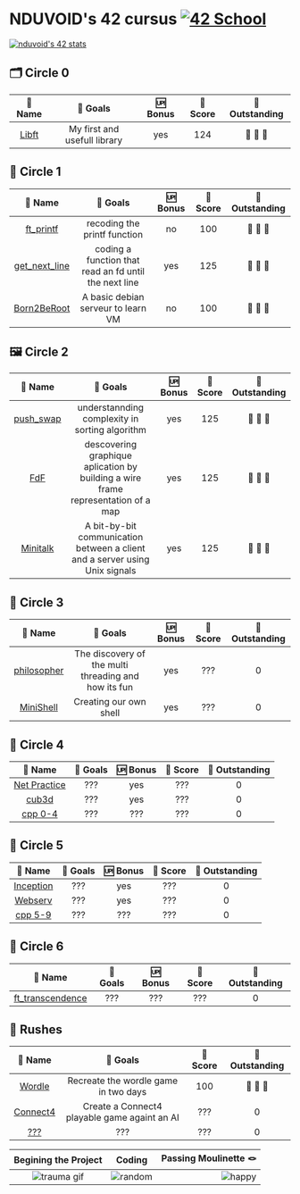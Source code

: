 # NDUVOID's 42 cursus [![42 School](https://img.shields.io/badge/Mulhouse-%23121011.svg?logo=42&logoColor=white)](https://42mulhouse.fr)

[![nduvoid's 42 stats](https://badge.mediaplus.ma/blue/nduvoid?1337Badge=off&UM6P=off)](https://github.com/oakoudad/badge42)

## 🗂️ Circle 0
|										 🪪 Name												|										🎯 Goals									| 🆙 Bonus	| 💯 Score	| 🌟 Outstanding	|
|:---------------------------------------------------------------------------------------------:|:---------------------------------------------------------------------------------:|:---------:|:---------:|:-----------------:|
| [Libft](https://github.com/Chahalor/40-to-home/tree/main/rank-0/libft)						| My first and usefull library														| yes		| 124		| 🔴 🔴 🔴			|

## 🔧 Circle 1
|										 🪪 Name												|										🎯 Goals									| 🆙 Bonus	| 💯 Score	| 🌟 Outstanding	|
|:---------------------------------------------------------------------------------------------:|:---------------------------------------------------------------------------------:|:---------:|:---------:|:-----------------:|
| [ft_printf](https://github.com/Chahalor/40-to-home/tree/main/rank-1/ft_printf)				| recoding the printf function														| no		| 100		| 🌟 🔴 🔴			|
| [get_next_line](https://github.com/Chahalor/40-to-home/tree/main/rank-1/get_next_line)		| coding a function that read an fd until the next line								| yes		| 125		| 🔴 🔴 🔴			|
| [Born2BeRoot](https://github.com/Chahalor/40-to-home/tree/main/rank-1/Born2BeRoot)			| A basic debian serveur to learn VM												| no		| 100		| 🔴 🔴 🔴			|

## 🖼 Circle 2
|										 🪪 Name												|										🎯 Goals									| 🆙 Bonus	| 💯 Score	| 🌟 Outstanding	|
|:---------------------------------------------------------------------------------------------:|:---------------------------------------------------------------------------------:|:---------:|:---------:|:-----------------:|
| [push_swap](https://github.com/Chahalor/40-to-home/tree/main/rank-2/push_swap)				| understannding complexity in sorting algorithm									| yes		| 125		| 🌟 🌟 🌟			|
| [FdF](https://github.com/Chahalor/40-to-home/tree/main/rank-2/FDF/V2)							| descovering graphique aplication by building a wire frame representation of a map	| yes		| 125		| 🌟 🌟 🌟			|
| [Minitalk](https://github.com/Chahalor/40-to-home/tree/main/rank-2/minitalk/V2)				| A bit-by-bit communication between a client and a server using Unix signals		| yes		| 125		| 🌟 🌟 🌟			|

## 🐚 Circle 3
|										 🪪 Name												|										🎯 Goals									| 🆙 Bonus	| 💯 Score	| 🌟 Outstanding	|
|:---------------------------------------------------------------------------------------------:|:---------------------------------------------------------------------------------:|:---------:|:---------:|:-----------------:|
| [philosopher](https://github.com/Chahalor/40-to-home/tree/main/rank-3/Philosophers)			| The discovery of the multi threading and how its fun								| yes		| ???		| 0					|
| [MiniShell](https://github.com/Chahalor/40-to-home/tree/main/rank-3/minishell)				| Creating our own shell															| yes		| ???		| 0					|

## 🐚 Circle 4
|										 🪪 Name												|										🎯 Goals									| 🆙 Bonus	| 💯 Score	| 🌟 Outstanding	|
|:---------------------------------------------------------------------------------------------:|:---------------------------------------------------------------------------------:|:---------:|:---------:|:-----------------:|
| [Net Practice](https://github.com/Chahalor/40-to-home/tree/main/rank-4/Net-practice)			| ???																				| yes		| ???		| 0					|
| [cub3d](https://github.com/Chahalor/40-to-home/tree/main/rank-4/cub3d)						| ???																				| yes		| ???		| 0					|
| [cpp 0-4](https://github.com/Chahalor/40-to-home/tree/main/cpp)								| ???																				| ???		| ???		| 0					|

## 🐚 Circle 5
|										 🪪 Name												|										🎯 Goals									| 🆙 Bonus	| 💯 Score	| 🌟 Outstanding	|
|:---------------------------------------------------------------------------------------------:|:---------------------------------------------------------------------------------:|:---------:|:---------:|:-----------------:|
| [Inception](https://github.com/Chahalor/40-to-home/tree/main/rank-5/Inception)				| ???																				| yes		| ???		| 0					|
| [Webserv](https://github.com/Chahalor/40-to-home/tree/main/rank-5/Webserv)					| ???																				| yes		| ???		| 0					|
| [cpp 5-9](https://github.com/Chahalor/40-to-home/tree/main/cpp)								| ???																				| ???		| ???		| 0					|

## 🐚 Circle 6
|										 🪪 Name												|										🎯 Goals									| 🆙 Bonus	| 💯 Score	| 🌟 Outstanding	|
|:---------------------------------------------------------------------------------------------:|:---------------------------------------------------------------------------------:|:---------:|:---------:|:-----------------:|
| [ft_transcendence](https://github.com/Chahalor/40-to-home/tree/main/rank-6/ft_transcendence)	| ???																				| ???		| ???		| 0					|

## 🎽 Rushes
|										 🪪 Name												|										🎯 Goals									| 💯 Score	| 🌟 Outstanding	|
|:---------------------------------------------------------------------------------------------:|:---------------------------------------------------------------------------------:|:---------:|:-----------------:|
| [Wordle](https://github.com/Chahalor/40-to-home/tree/main/Rushes/wordle)						| Recreate the wordle game in two days												| 100		| 🌟 🌟 🌟			|
| [Connect4](https://github.com/Chahalor/connect4/tree/34e4df8f75ca73f79b649f79a35d362da94ee119)| Create a Connect4 playable game againt an AI										| ???		| 0					|
| [???](https://github.com/Chahalor/40-to-home/tree/main/Rushes/???)							| ???																				| ???		| 0					|

|									Begining the Project										|											Coding									|							Passing Moulinette 🪢								|
|:---------------------------------------------------------------------------------------------:|:---------------------------------------------------------------------------------:|------------------------------------------------------------------------------:|
 ![trauma gif](https://media1.tenor.com/m/KfL05fPVK-4AAAAd/war-vietnam.gif)						| ![random](https://media1.tenor.com/m/rdjm58lG3OQAAAAd/spaiz-tryhard.gif)			| ![happy](https://media1.tenor.com/m/ej8VbRdpUogAAAAd/happy-jumping-cat.gif)	|
